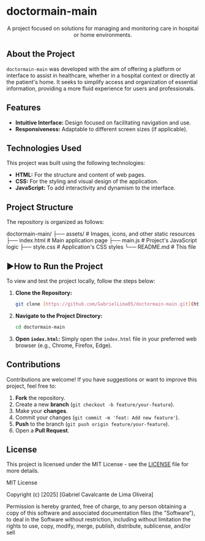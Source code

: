 # doctormain-main

<p align="center">
  A project focused on solutions for managing and monitoring care in hospital or home environments.
</p>

## About the Project

`doctormain-main` was developed with the aim of offering a platform or interface to assist in healthcare, whether in a hospital context or directly at the patient's home. It seeks to simplify access and organization of essential information, providing a more fluid experience for users and professionals.

## Features

* **Intuitive Interface:** Design focused on facilitating navigation and use.
* **Responsiveness:** Adaptable to different screen sizes (if applicable).

## Technologies Used

This project was built using the following technologies:

* **HTML:** For the structure and content of web pages.
* **CSS:** For the styling and visual design of the application.
* **JavaScript:** To add interactivity and dynamism to the interface.

## Project Structure

The repository is organized as follows:

doctormain-main/
├── assets/             # Images, icons, and other static resources
├── index.html          # Main application page
├── main.js             # Project's JavaScript logic
├── style.css           # Application's CSS styles
└── README.md           # This file

## ▶How to Run the Project

To view and test the project locally, follow the steps below:

1.  **Clone the Repository:**
    ```bash
    git clone [https://github.com/GabrielLima05/doctormain-main.git](https://github.com/GabrielLima05/doctormain-main.git)
    ```
2.  **Navigate to the Project Directory:**
    ```bash
    cd doctormain-main
    ```
3.  **Open `index.html`:**
    Simply open the `index.html` file in your preferred web browser (e.g., Chrome, Firefox, Edge).

## Contributions

Contributions are welcome! If you have suggestions or want to improve this project, feel free to:

1.  **Fork** the repository.
2.  Create a new **branch** (`git checkout -b feature/your-feature`).
3.  Make your **changes**.
4.  Commit your changes (`git commit -m 'feat: Add new feature'`).
5.  **Push** to the branch (`git push origin feature/your-feature`).
6.  Open a **Pull Request**.

## License

This project is licensed under the MIT License - see the [LICENSE](https://software-licensing.com/?gad_source=1&gad_campaignid=22311250079&gbraid=0AAAA-1WouiYvp1fj5UAtshcsVzKLukc4&gclid=CjwKCAjw6s7CBhACEiwAuHQckgF53pM9wemOwE-2-fjt97eI4z8oNLk_-SxtseQyoY4S7SbT_4hfWxoCMocQAvD_BwE) file for more details.

MIT License

Copyright (c) [2025] [Gabriel Cavalcante de Lima Oliveira]

Permission is hereby granted, free of charge, to any person obtaining a copy
of this software and associated documentation files (the "Software"), to deal
in the Software without restriction, including without limitation the rights
to use, copy, modify, merge, publish, distribute, sublicense, and/or sell
